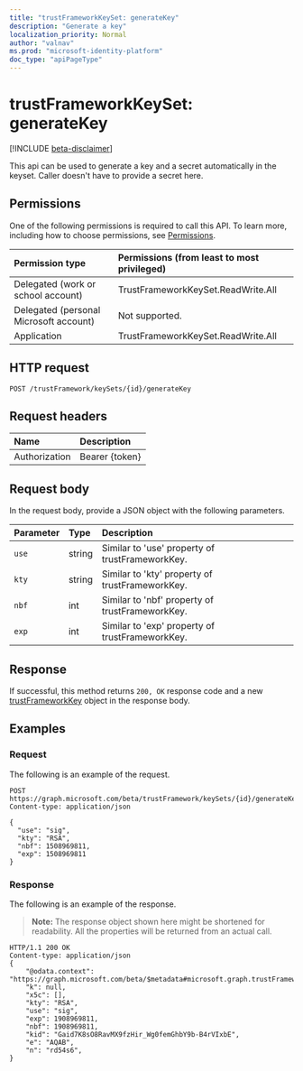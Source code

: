 ```yaml
---
title: "trustFrameworkKeySet: generateKey"
description: "Generate a key"
localization_priority: Normal
author: "valnav"
ms.prod: "microsoft-identity-platform"
doc_type: "apiPageType"
---
```


# trustFrameworkKeySet: generateKey

[!INCLUDE [beta-disclaimer](../../includes/beta-disclaimer.md)]

This api can be used to generate a key and a secret automatically in the keyset. Caller doesn't have to provide a secret here.

## Permissions

One of the following permissions is required to call this API. To learn more, including how to choose permissions, see [Permissions](/graph/permissions-reference).

| Permission type                        | Permissions (from least to most privileged) |
|:---------------------------------------|:--------------------------------------------|
| Delegated (work or school account)     | TrustFrameworkKeySet.ReadWrite.All |
| Delegated (personal Microsoft account) | Not supported. |
| Application                            | TrustFrameworkKeySet.ReadWrite.All |

## HTTP request

<!-- { "blockType": "ignored" } -->

```http
POST /trustFramework/keySets/{id}/generateKey
```

## Request headers

| Name          | Description   |
|:--------------|:--------------|
| Authorization | Bearer {token} |

## Request body

In the request body, provide a JSON object with the following parameters.

| Parameter    | Type        | Description |
|:-------------|:------------|:------------|
| `use` | string | Similar to 'use' property of trustFrameworkKey. |
| `kty` | string | Similar to 'kty' property of trustFrameworkKey. |
| `nbf` | int | Similar to 'nbf' property of trustFrameworkKey. |
| `exp` | int | Similar to 'exp' property of trustFrameworkKey. |

## Response

If successful, this method returns `200, OK` response code and a new [trustFrameworkKey](../resources/trustframeworkkey.md) object in the response body.

## Examples

### Request

The following is an example of the request.
<!-- {
  "blockType": "request",
  "name": "trustframeworkkeyset_generatekey"
}-->

```http
POST https://graph.microsoft.com/beta/trustFramework/keySets/{id}/generateKey
Content-type: application/json

{
  "use": "sig",
  "kty": "RSA",
  "nbf": 1508969811,
  "exp": 1508969811
}
```

### Response

The following is an example of the response.

> **Note:** The response object shown here might be shortened for readability. All the properties will be returned from an actual call.

<!-- {
  "blockType": "response",
  "truncated": true,
  "@odata.type": "microsoft.graph.trustFrameworkKey"
} -->

```http
HTTP/1.1 200 OK
Content-type: application/json
{
    "@odata.context": "https://graph.microsoft.com/beta/$metadata#microsoft.graph.trustFrameworkKey",
    "k": null,
    "x5c": [],
    "kty": "RSA",
    "use": "sig",
    "exp": 1908969811,
    "nbf": 1908969811,
    "kid": "Gaid7K8sO8RavMX9fzHir_Wg0femGhbY9b-B4rVIxbE",
    "e": "AQAB",
    "n": "rd54s6",
}
```

<!-- uuid: 16cd6b66-4b1a-43a1-adaf-3a886856ed98
2019-02-04 14:57:30 UTC -->
<!-- {
  "type": "#page.annotation",
  "description": "trustFrameworkKeySet: generateKey",
  "keywords": "",
  "section": "documentation",
  "tocPath": ""
}-->
